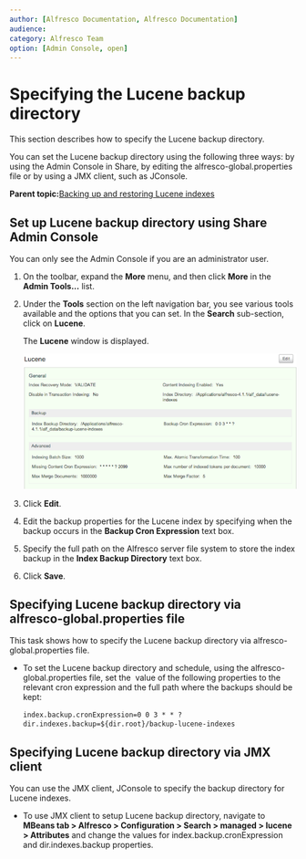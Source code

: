 ```yaml
---
author: [Alfresco Documentation, Alfresco Documentation]
audience: 
category: Alfresco Team
option: [Admin Console, open]
---
```


# Specifying the Lucene backup directory

This section describes how to specify the Lucene backup directory.

You can set the Lucene backup directory using the following three ways: by using the Admin Console in Share, by editing the alfresco-global.properties file or by using a JMX client, such as JConsole.

**Parent topic:**[Backing up and restoring Lucene indexes](../concepts/backup-lucene-intro.md)

## Set up Lucene backup directory using Share Admin Console

You can only see the Admin Console if you are an administrator user.

1.  On the toolbar, expand the **More** menu, and then click **More** in the **Admin Tools...** list.

2.  Under the **Tools** section on the left navigation bar, you see various tools available and the options that you can set. In the **Search** sub-section, click on **Lucene**.

    The **Lucene** window is displayed.

    ![](../images/lucene-backup.png)

3.  Click **Edit**.

4.  Edit the backup properties for the Lucene index by specifying when the backup occurs in the **Backup Cron Expression** text box.

5.  Specify the full path on the Alfresco server file system to store the index backup in the **Index Backup Directory** text box.

6.  Click **Save**.


## Specifying Lucene backup directory via alfresco-global.properties file

This task shows how to specify the Lucene backup directory via alfresco-global.properties file.

-   To set the Lucene backup directory and schedule, using the alfresco-global.properties file, set the  value of the following properties to the relevant cron expression and the full path where the backups should be kept:

    ```
    index.backup.cronExpression=0 0 3 * * ?
    dir.indexes.backup=${dir.root}/backup-lucene-indexes
    ```


## Specifying Lucene backup directory via JMX client

You can use the JMX client, JConsole to specify the backup directory for Lucene indexes.

-   To use JMX client to setup Lucene backup directory, navigate to **MBeans tab \> Alfresco \> Configuration \> Search \> managed \> lucene \> Attributes** and change the values for index.backup.cronExpression and dir.indexes.backup properties.



